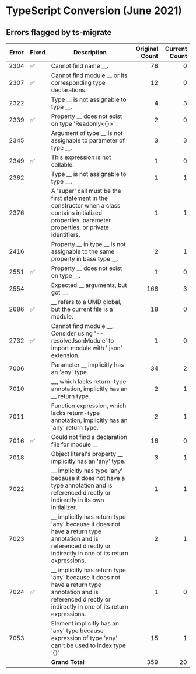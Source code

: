 # TypeScript Conversion (June 2021)

## Errors flagged by ts-migrate

<!-- markdownlint-disable MD037 -->
|Error|Fixed|Description|Original Count|Current Count|
|-----|-----|-----------|-------------:|------------:|
|2304|:white_check_mark:|Cannot find name __.|78|0|
|2307|:white_check_mark:|Cannot find module __ or its corresponding type declarations.|12|0|
|2322||Type __ is not assignable to type __.|4|3|
|2339|:white_check_mark:|Property __ does not exist on type 'Readonly<{}>'|2|0|
|2345||Argument of type __ is not assignable to parameter of type __.|3|3|
|2349|:white_check_mark:|This expression is not callable.|1|0|
|2362||Type __ is not assignable to type __.|1|1|
|2376||A 'super' call must be the first statement in the constructor when a class contains initialized properties, parameter properties, or private identifiers.|1|1|
|2416||Property __ in type __ is not assignable to the same property in base type __.|2|1|
|2551|:white_check_mark:|Property __ does not exist on type __.|1|0|
|2554||Expected __ arguments, but got __.|168|3|
|2686|:white_check_mark:|__ refers to a UMD global, but the current file is a module.|18|0|
|2732|:white_check_mark:|Cannot find module __. Consider using '--resolveJsonModule' to import module with '.json' extension.|1|0|
|7006||Parameter __ implicitly has an 'any' type.|34|2|
|7010||__, which lacks return-type annotation, implicitly has an __ return type.|2|1|
|7011||Function expression, which lacks return-type annotation, implicitly has an 'any' return type.|2|1|
|7016|:white_check_mark:|Could not find a declaration file for module __|16|0|
|7018||Object literal's property __ implicitly has an 'any' type.|3|1|
|7022||__ implicitly has type 'any' because it does not have a type annotation and is referenced directly or indirectly in its own initializer.|1|1|
|7023||__ implicitly has return type 'any' because it does not have a return type annotation and is referenced directly or indirectly in one of its return expressions.|2|1|
|7024|:white_check_mark:|__ implicitly has return type 'any' because it does not have a return type annotation and is referenced directly or indirectly in one of its return expressions.|1|0|
|7053||Element implicitly has an 'any' type because expression of type 'any' can't be used to index type '{}'|15|1|
|||**Grand Total**|359|20|
